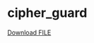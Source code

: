 # cipher_guard

<a id="raw-url" href="https://raw.githubusercontent.com/dev-Jxavier/cipher_guard/master/dist/Cipher_Guard">Download FILE</a>


